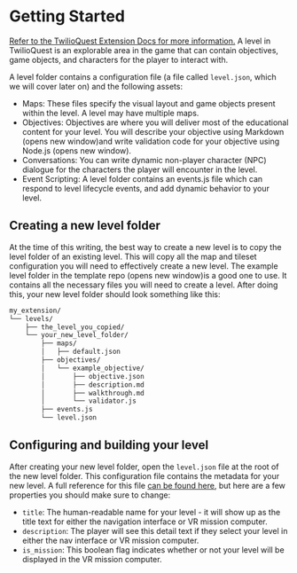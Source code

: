 # Getting Started

[Refer to the TwilioQuest Extension Docs for more information.](https://twilioquest.github.io/extension-docs/guide/levels.html)
A level in TwilioQuest is an explorable area in the game that can contain objectives, game objects, and characters for the player to interact with.

A level folder contains a configuration file (a file called `level.json`, which we will cover later on) and the following assets:

* Maps: These files specify the visual layout and game objects present within the level. A level may have multiple maps.
* Objectives: Objectives are where you will deliver most of the educational content for your level. You will describe your objective using Markdown (opens new window)and write validation code for your objective using Node.js (opens new window).
* Conversations: You can write dynamic non-player character (NPC) dialogue for the characters the player will encounter in the level.
* Event Scripting: A level folder contains an events.js file which can respond to level lifecycle events, and add dynamic behavior to your level.

## Creating a new level folder

At the time of this writing, the best way to create a new level is to copy the level folder of an existing level. This will copy all the map and tileset configuration you will need to effectively create a new level. The example level folder in the template repo (opens new window)is a good one to use. It contains all the necessary files you will need to create a level. After doing this, your new level folder should look something like this:

```bash
my_extension/
└── levels/
    ├── the_level_you_copied/
    └── your_new_level_folder/
        ├── maps/
        │   ├── default.json
        ├── objectives/
        │   └── example_objective/
        │       ├── objective.json
        │       ├── description.md
        │       ├── walkthrough.md
        │       └── validator.js
        ├── events.js
        └── level.json
```

## Configuring and building your level

After creating your new level folder, open the `level.json` file at the root of the new level folder. This configuration file contains the metadata for your new level. A full reference for this file [can be found here](https://twilioquest.github.io/extension-docs/api/levels), but here are a few properties you should make sure to change:

* `title`: The human-readable name for your level - it will show up as the title text for either the navigation interface or VR mission computer.
* `description`: The player will see this detail text if they select your level in either the nav interface or VR mission computer.
* `is_mission`: This boolean flag indicates whether or not your level will be displayed in the VR mission computer.